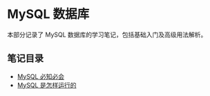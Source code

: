 # MySQL 数据库

本部分记录了 MySQL 数据库的学习笔记，包括基础入门及高级用法解析。

## 笔记目录

- [MySQL 必知必会](/MySQL数据库/MySQL必知必会.md)
- [MySQL 是怎样运行的](/MySQL数据库/MySQL是怎样运行的：从根儿上理解MySQL.md)
